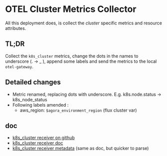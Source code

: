 # OTEL Cluster Metrics Collector

All this deployment does, is collect the _cluster_ specific metrics and
resource attributes.

## TL;DR
Collect the `k8s_cluster` metrics, change the dots in the names to underscore
(. -> _ ), append some labels and send the metrics to the local `otel-gateway`.

## Detailed changes

  - Metric renamed, replacing dots with underscore. E.g. k8s.node.status -> k8s_node_status
  - Following labels amended :
    - aws_region: `$agora_environment_region` (flux cluster var)

## doc
  - [k8s_cluster receiver on github](https://github.com/open-telemetry/opentelemetry-collector-contrib/tree/main/receiver/k8sclusterreceiver)
  - [k8s_cluster receiver doc](https://github.com/open-telemetry/opentelemetry-collector-contrib/blob/main/receiver/k8sclusterreceiver/documentation.md)
  - [k8s_cluster receiver metadata](https://github.com/open-telemetry/opentelemetry-collector-contrib/blob/main/receiver/k8sclusterreceiver/metadata.yaml) (same as doc, but quicker to parse)
